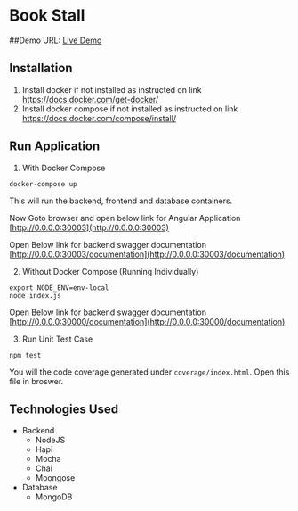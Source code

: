 # Book Stall

##Demo
URL: [Live Demo](http://18.217.200.195:30003/documentation)

## Installation
1. Install docker if not installed as instructed on link https://docs.docker.com/get-docker/
2. Install docker compose if not installed as instructed on link https://docs.docker.com/compose/install/

## Run Application

1. With Docker Compose
```
docker-compose up
```
This will run the backend, frontend and database containers.

Now Goto browser and open below link for Angular Application
[http://0.0.0.0:30003](http://0.0.0.0:30003)

Open Below link for backend swagger documentation
[http://0.0.0.0:30003/documentation](http://0.0.0.0:30003/documentation)

2. Without Docker Compose (Running Individually)
```
export NODE_ENV=env-local
node index.js
```
Open Below link for backend swagger documentation
[http://0.0.0.0:30000/documentation](http://0.0.0.0:30000/documentation)

3. Run Unit Test Case
```
npm test
```
You will the code coverage generated under ```coverage/index.html```. Open this file in broswer.
## Technologies Used
* Backend
  * NodeJS
  * Hapi
  * Mocha
  * Chai
  * Moongose
* Database
  * MongoDB


